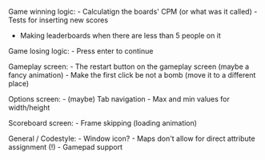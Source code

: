Game winning logic:
	- Calculatign the boards' CPM (or what was it called)
	- Tests for inserting new scores
  - Making leaderboards when there are less than 5 people on it

Game losing logic:
	- Press enter to continue

Gameplay screen:
	- The restart button on the gameplay screen (maybe a fancy animation)
	- Make the first click be not a bomb (move it to a different place)

Options screen:
	- (maybe) Tab navigation
	- Max and min values for width/height

Scoreboard screen:
	- Frame skipping (loading animation)

General / Codestyle:
	- Window icon?
	- Maps don't allow for direct attribute assignment (!)
	- Gamepad support
